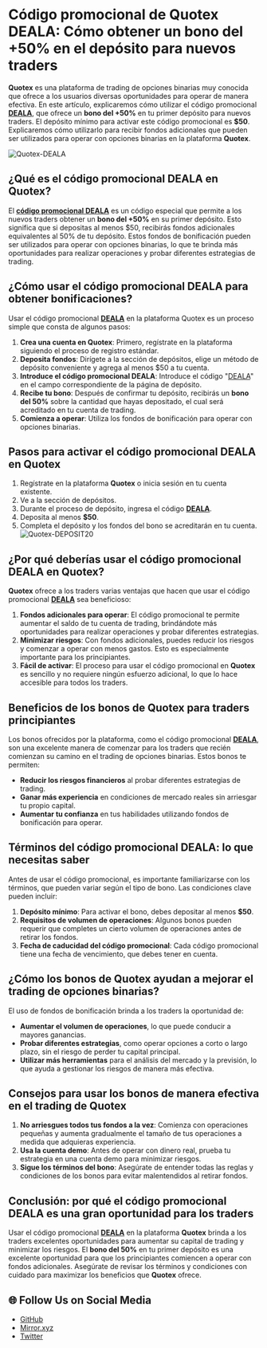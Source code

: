 # Código promocional de Quotex DEALA: Cómo obtener un bono del +50% en el depósito para nuevos traders

**Quotex** es una plataforma de trading de opciones binarias muy conocida que ofrece a los usuarios diversas oportunidades para operar de manera efectiva. En este artículo, explicaremos cómo utilizar el código promocional **[DEALA](https://smartthriftfinder.com/quotex-kpseo)**, que ofrece un **bono del +50%** en tu primer depósito para nuevos traders. El depósito mínimo para activar este código promocional es **$50**. Explicaremos cómo utilizarlo para recibir fondos adicionales que pueden ser utilizados para operar con opciones binarias en la plataforma **Quotex**.

![Quotex-DEALA](https://hackmd.io/_uploads/ByPbJIvJeg.png)

## ¿Qué es el código promocional DEALA en Quotex?

El **[código promocional DEALA](https://smartthriftfinder.com/quotex-kpseo)** es un código especial que permite a los nuevos traders obtener un **bono del +50%** en su primer depósito. Esto significa que si depositas al menos $50, recibirás fondos adicionales equivalentes al 50% de tu depósito. Estos fondos de bonificación pueden ser utilizados para operar con opciones binarias, lo que te brinda más oportunidades para realizar operaciones y probar diferentes estrategias de trading.

## ¿Cómo usar el código promocional DEALA para obtener bonificaciones?

Usar el código promocional **[DEALA](https://smartthriftfinder.com/quotex-kpseo)** en la plataforma Quotex es un proceso simple que consta de algunos pasos:

1. **Crea una cuenta en Quotex**: Primero, regístrate en la plataforma siguiendo el proceso de registro estándar.
2. **Deposita fondos**: Dirígete a la sección de depósitos, elige un método de depósito conveniente y agrega al menos $50 a tu cuenta.
3. **Introduce el código promocional DEALA**: Introduce el código "[DEALA](https://smartthriftfinder.com/quotex-kpseo)" en el campo correspondiente de la página de depósito.
4. **Recibe tu bono**: Después de confirmar tu depósito, recibirás un **bono del 50%** sobre la cantidad que hayas depositado, el cual será acreditado en tu cuenta de trading.
5. **Comienza a operar**: Utiliza los fondos de bonificación para operar con opciones binarias.

## Pasos para activar el código promocional DEALA en Quotex

1. Regístrate en la plataforma **Quotex** o inicia sesión en tu cuenta existente.
2. Ve a la sección de depósitos.
3. Durante el proceso de depósito, ingresa el código **[DEALA](https://smartthriftfinder.com/quotex-kpseo)**.
4. Deposita al menos **$50**.
5. Completa el depósito y los fondos del bono se acreditarán en tu cuenta.
![Quotex-DEPOSIT20](https://hackmd.io/_uploads/BJuT2rvkel.png)
## ¿Por qué deberías usar el código promocional DEALA en Quotex?

**Quotex** ofrece a los traders varias ventajas que hacen que usar el código promocional **[DEALA](https://smartthriftfinder.com/quotex-kpseo)** sea beneficioso:

1. **Fondos adicionales para operar**: El código promocional te permite aumentar el saldo de tu cuenta de trading, brindándote más oportunidades para realizar operaciones y probar diferentes estrategias.
2. **Minimizar riesgos**: Con fondos adicionales, puedes reducir los riesgos y comenzar a operar con menos gastos. Esto es especialmente importante para los principiantes.
3. **Fácil de activar**: El proceso para usar el código promocional en **Quotex** es sencillo y no requiere ningún esfuerzo adicional, lo que lo hace accesible para todos los traders.

## Beneficios de los bonos de Quotex para traders principiantes

Los bonos ofrecidos por la plataforma, como el código promocional **[DEALA](https://smartthriftfinder.com/quotex-kpseo)**, son una excelente manera de comenzar para los traders que recién comienzan su camino en el trading de opciones binarias. Estos bonos te permiten:

- **Reducir los riesgos financieros** al probar diferentes estrategias de trading.
- **Ganar más experiencia** en condiciones de mercado reales sin arriesgar tu propio capital.
- **Aumentar tu confianza** en tus habilidades utilizando fondos de bonificación para operar.

## Términos del código promocional DEALA: lo que necesitas saber

Antes de usar el código promocional, es importante familiarizarse con los términos, que pueden variar según el tipo de bono. Las condiciones clave pueden incluir:

1. **Depósito mínimo**: Para activar el bono, debes depositar al menos **$50**.
2. **Requisitos de volumen de operaciones**: Algunos bonos pueden requerir que completes un cierto volumen de operaciones antes de retirar los fondos.
3. **Fecha de caducidad del código promocional**: Cada código promocional tiene una fecha de vencimiento, que debes tener en cuenta.

## ¿Cómo los bonos de Quotex ayudan a mejorar el trading de opciones binarias?

El uso de fondos de bonificación brinda a los traders la oportunidad de:

- **Aumentar el volumen de operaciones**, lo que puede conducir a mayores ganancias.
- **Probar diferentes estrategias**, como operar opciones a corto o largo plazo, sin el riesgo de perder tu capital principal.
- **Utilizar más herramientas** para el análisis del mercado y la previsión, lo que ayuda a gestionar los riesgos de manera más efectiva.

## Consejos para usar los bonos de manera efectiva en el trading de Quotex

1. **No arriesgues todos tus fondos a la vez**: Comienza con operaciones pequeñas y aumenta gradualmente el tamaño de tus operaciones a medida que adquieras experiencia.
2. **Usa la cuenta demo**: Antes de operar con dinero real, prueba tu estrategia en una cuenta demo para minimizar riesgos.
3. **Sigue los términos del bono**: Asegúrate de entender todas las reglas y condiciones de los bonos para evitar malentendidos al retirar fondos.

## Conclusión: por qué el código promocional DEALA es una gran oportunidad para los traders

Usar el código promocional **[DEALA](https://smartthriftfinder.com/quotex-kpseo)** en la plataforma **Quotex** brinda a los traders excelentes oportunidades para aumentar su capital de trading y minimizar los riesgos. El **bono del 50%** en tu primer depósito es una excelente oportunidad para que los principiantes comiencen a operar con fondos adicionales. Asegúrate de revisar los términos y condiciones con cuidado para maximizar los beneficios que **Quotex** ofrece.
## 🌐 Follow Us on Social Media

- [GitHub](https://github.com/Checked-Promo-Codes)  
- [Mirror.xyz](https://mirror.xyz/0xaFcA0DCAfB999A248e24C9FFCA942c9fbC17B19C)  
- [Twitter](https://x.com/pocketoption100)  
